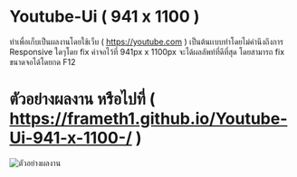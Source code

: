 # Youtube-Ui ( 941 x 1100 )
ทำเพื่อเก็บเป็นผลงานโดยใช้เว็บ ( https://youtube.com ) เป็นต้นเเบบทำโดยไม่คำนึงถึงการ Responsive ใดๆโดย fix ค่าจอไว้ที่ 941px x 1100px จะได้ผลลัพท์ที่ดีที่สุด
โดยสามารถ fix ขนาดจอได้โดยกด F12
# ตัวอย่างผลงาน หรือไปที่         ( https://frameth1.github.io/Youtube-Ui-941-x-1100-/ )
![ตัวอย่างผลงาน](https://github.com/FrameTH1/Youtube-Ui-941-x-1100-/blob/main/Example.png)
